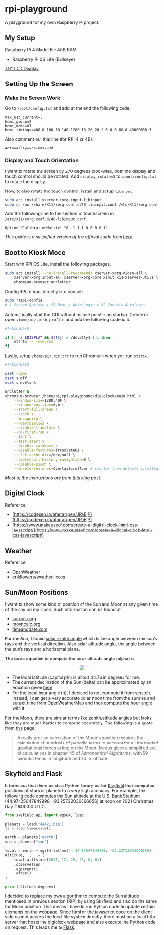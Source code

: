 # rpi-playground

A playground for my own Raspberry Pi project.

## My Setup

Raspberry Pi 4 Model B - 4GB RAM

-   Raspberry Pi OS Lite (Bullseye)

[7.9" LCD Display](https://www.waveshare.com/7.9inch-hdmi-lcd.htm)

## Setting Up the Screen

### Make the Screen Work

Go to `/boot/config.txt` and add at the end the following code.

```
max_usb_current=1
hdmi_group=2
hdmi_mode=87
hdmi_timings=400 0 100 10 140 1280 10 20 20 2 0 0 0 60 0 43000000 3
```

Also comment out this line (for RPi 4 or 4B).

```
#dtoverlay=vc4-kms-v3d
```

### Display and Touch Orientation

I want to rotate the screen by 270 degrees clockwise, both the display and touch control should be rotated. Add `display_rotate=3` to `/boot/config.txt` to rotate the display.

Now, to also rotate the touch control, install and setup `libinput`.

```bash
sudo apt install xserver-xorg-input-libinput
sudo cp /usr/share/X11/xorg.conf.d/40-libinput.conf /etc/X11/xorg.conf.d/
```

Add the following line to the section of touchscreen in `/etc/X11/xorg.conf.d/40-libinput.conf`.

```
Option "CalibrationMatrix" "0 -1 1 1 0 0 0 0 1"
```

_This guide is a simplified version of the official guide from [here](https://www.waveshare.com/wiki/7.9inch_HDMI_LCD)._

## Boot to Kiosk Mode

Start with RPi OS Lite, install the following packages.

```bash
sudo apt install --no-install-recommends xserver-xorg-video-all \
    xserver-xorg-input-all xserver-xorg-core xinit x11-xserver-utils \
    chromium-browser unclutter
```

Config RPi to boot directly into console.

```bash
sudo raspi-config
# 1 System Options > S5 Boot / Auto Login > B2 Console Autologin
```

Automatically start the GUI without mouse pointer on startup. Create or open
`/home/pi/.bash_profile` and add the following code to it.

```bash
#!/bin/bash

if [[ -z $DISPLAY && $(tty) = /dev/tty1 ]]; then
    startx -- -nocursor
fi
```

Lastly, setup `/home/pi/.xinitrc` to run Chromium when you run `startx`.

```bash
#!/bin/bash

xset -dpms
xset s off
xset s noblank

unclutter &
chromium-browser /home/pi/rpi-playground/digiclock/main.html \
    --window-size=1280,400 \
    --window-position=0,0 \
    --start-fullscreen \
    --kiosk \
    --incognito \
    --noerrdialogs \
    --disable-translate \
    --no-first-run \
    --fast \
    --fast-start \
    --disable-infobars \
    --disable-features=TranslateUI \
    --disk-cache-dir=/dev/null \
    --overscroll-history-navigation=0 \
    --disable-pinch \
    --enable-features=OverlayScrollbar # smaller than default scrollbar
```

_Most of the instructions are from [this](https://blog.r0b.io/post/minimal-rpi-kiosk/) blog post._

## Digital Clock

Reference

-   [https://codepen.io/afarrar/pen/JRaEjP](https://codepen.io/afarrar/pen/JRaEjP)
-   [https://www.makeuseof.com/create-a-digital-clock-html-css-javascript/](https://www.makeuseof.com/create-a-digital-clock-html-css-javascript/)

## Weather

Reference

-   [OpenWeather](https://openweathermap.org/)
-   [erikflowers/weather-icons](https://github.com/erikflowers/weather-icons)

## Sun/Moon Positions

I want to show some kind of position of the Sun and Moon at any given time of the day on my clock. Such information can be found at

-   [suncalc.org](https://www.suncalc.org/)
-   [mooncalc.org](https://www.mooncalc.org/)
-   [timeanddate.com](https://www.timeanddate.com/)

For the Sun, I found [solar zenith angle](https://en.wikipedia.org/wiki/Solar_zenith_angle) which is the angle between the sun’s rays and the vertical direction. Also solar altitude angle, the angle between the sun’s rays and a horizontal plane.

The basic equation to compute the solar altitude angle (alpha) is

<p align="center">
    <img src="https://wikimedia.org/api/rest_v1/media/math/render/svg/34a7c9c9d284efb5d263adcff2518505924b1727" />
</p>

-   The local latitude (capital phi) is about 44.76 in degrees for me.
-   The current declination of the Sun (delta) can be approximated by an equation given [here](https://www.esrl.noaa.gov/gmd/grad/solcalc/solareqns.PDF).
-   For the local hour angle (h), I decided to not compute it from scratch. Instead, I can get a very accurate solar noon time from the sunrise and sunset time from OpenWeatherMap and then compute the hour angle with it.

For the Moon, there are similar terms like zenith/altitude angles but looks like they are much harder to compute accurately. The following is a quote from [this](https://airmass.org/notes) page:

> A really precise calculation of the Moon's position requires the calculation of hundreds of periodic terms to account for all the myriad gravitational forces acting on the Moon. Meeus gives a simplified set of calculations in chapter 45 of _Astronomical Algorithms_, with 59 periodic terms in longitude and 30 in latitude.

## Skyfield and Flask

It turns out that there exists a Python library called [Skyfield](https://rhodesmill.org/skyfield/) that computes positions of stars or planets to a very high accuracy. For example, the following code computes the Sun altitude at the U.S. Bank Stadium (44.97425047849998, -93.25732030666656) at noon on 2021 Christmas Day (18:00:00 UTC).

```python
from skyfield.api import wgs84, load

planets = load("de421.bsp")
ts = load.timescale()

earth = planets["earth"]
sun = planets["sun"]

local = earth + wgs84.latlon(44.97425047849998, -93.25732030666656)
altitude, _, _ = (
    local.at(ts.utc(2021, 12, 25, 18, 0, 0))
    .observe(sun)
    .apparent()
    .altaz()
)

print(altitude.degrees)
```

I decided to replace my own algorithm to compute the Sun altitude mentioned in previous section (RIP) by using Skyfield and also do the same for Moon position. This means I have to run Python code to update certain elements on the webpage. Since html or the javascript code on the client side cannot access the local file system directly, there must be a local http server that hosts the digiclock webpage and also execute the Python code on request. This leads me to [Flask](https://flask.palletsprojects.com/en/2.0.x/).
